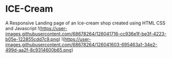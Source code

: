# ICE-Cream
A Responsive 
Landing page of an Ice-cream shop 
created using HTML CSS and Javascript
!(https://user-images.githubusercontent.com/68678264/126041716-cc936e1f-be3f-4223-b05e-122855cdd7c9.png)
!(https://user-images.githubusercontent.com/68678264/126041603-695463a1-34e2-499d-aa2f-8c9314600b65.png)



